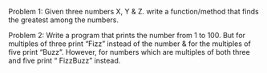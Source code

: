 Problem 1:
Given three numbers X, Y & Z. write a function/method that finds the greatest among the
numbers.

Problem 2:
Write a program that prints the number from 1 to 100. But for multiples of three print “Fizz”
instead of the number & for the multiples of five print “Buzz”. However, for numbers which are
multiples of both three and five print “ FizzBuzz” instead.

